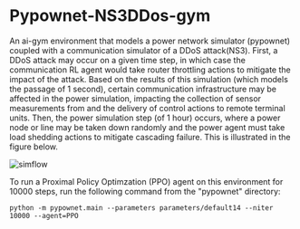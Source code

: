 # Pypownet-NS3DDos-gym
An ai-gym environment that models a power network simulator (pypownet) coupled with a communication simulator of a DDoS attack(NS3). First, a DDoS attack may occur on a given time step, in which case the communication RL agent would take router throttling actions to mitigate the impact of the attack. Based on the results of this simulation (which models the passage of 1 second), certain communication infrastructure may be affected in the power simulation, impacting the collection of sensor measurements from and the delivery of control actions to remote terminal units. Then, the power simulation step (of 1 hour) occurs, where a power node or line may be taken down randomly and the power agent must take load shedding actions to mitigate cascading failure. This is illustrated in the figure below.

![simflow](https://user-images.githubusercontent.com/31262427/123902536-011e6880-d93b-11eb-960f-d222ed3b2e65.png)

To run a Proximal Policy Optimzation (PPO) agent on this environment for 10000 steps, run the following command from the "pypownet" directory:

``` python -m pypownet.main --parameters parameters/default14 --niter 10000 --agent=PPO ```
